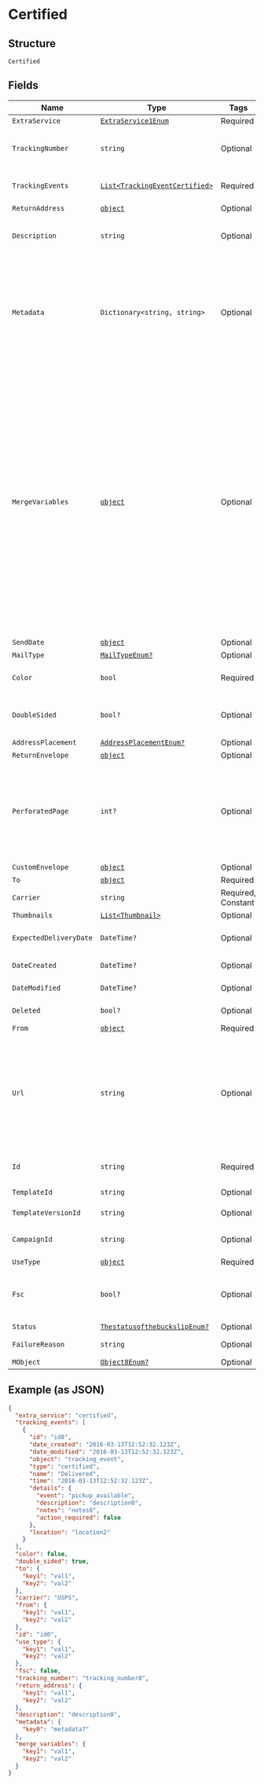 
# Certified

## Structure

`Certified`

## Fields

| Name | Type | Tags | Description |
|  --- | --- | --- | --- |
| `ExtraService` | [`ExtraService1Enum`](../../doc/models/extra-service-1-enum.md) | Required | - |
| `TrackingNumber` | `string` | Optional | The tracking number will be here immediately upon creation.<br>Dummy tracking numbers are created in test mode. |
| `TrackingEvents` | [`List<TrackingEventCertified>`](../../doc/models/tracking-event-certified.md) | Required | An array of certified tracking events ordered by ascending `time`. Not populated in test mode. |
| `ReturnAddress` | [`object`](../../doc/models/m-object-enum.md) | Optional | - |
| `Description` | `string` | Optional | An internal description that identifies this resource. Must be no longer than 255 characters.<br>**Constraints**: *Maximum Length*: `255` |
| `Metadata` | `Dictionary<string, string>` | Optional | Use metadata to store custom information for tagging and labeling back to your internal systems. Must be an object with up to 20 key-value pairs. Keys must be at most 40 characters and values must be at most 500 characters. Neither can contain the characters `"` and `\`. i.e. '{"customer_id" : "NEWYORK2015"}' Nested objects are not supported.  See [Metadata](#section/Metadata) for more information. |
| `MergeVariables` | [`object`](../../doc/models/m-object-enum.md) | Optional | You can input a merge variable payload object to your template to render dynamic content. For example, if you have a template like: `{{variable_name}}`, pass in `{"variable_name": "Harry"}` to render `Harry`. `merge_variables` must be an object. Any type of value is accepted as long as the object is valid JSON; you can use `strings`, `numbers`, `booleans`, `arrays`, `objects`, or `null`. The max length of the object is 25,000 characters. If you call `JSON.stringify` on your object, it can be no longer than 25,000 characters. Your variable names cannot contain any whitespace or any of the following special characters: `!`, `"`, `#`, `%`, `&`, `'`, `(`, `)`, `*`, `+`, `,`, `/`, `;`, `<`, `=`, `>`, `@`, `[`, `\`, `]`, `^`, `````, `{`, `\|`, `}`, `~`. More instructions can be found in <a href="https://help.lob.com/print-and-mail/designing-mail-creatives/dynamic-personalization#using-html-and-merge-variables-10" target="_blank">our guide to using html and merge variables</a>. Depending on your <a href="https://dashboard.lob.com/#/settings/account" target="_blank">Merge Variable strictness</a> setting, if you define variables in your HTML but do not pass them here, you will either receive an error or the variable will render as an empty string. |
| `SendDate` | [`object`](../../doc/models/m-object-enum.md) | Optional | - |
| `MailType` | [`MailTypeEnum?`](../../doc/models/mail-type-enum.md) | Optional | - |
| `Color` | `bool` | Required | Set this key to `true` if you would like to print in color. Set to `false` if you would like to print in black and white. |
| `DoubleSided` | `bool?` | Optional | Set this attribute to `true` for double sided printing, or `false` for for single sided printing. Defaults to `true`.<br>**Default**: `true` |
| `AddressPlacement` | [`AddressPlacementEnum?`](../../doc/models/address-placement-enum.md) | Optional | - |
| `ReturnEnvelope` | [`object`](../../doc/models/m-object-enum.md) | Optional | - |
| `PerforatedPage` | `int?` | Optional | Required if `return_envelope` is `true`. The number of the page that should be perforated for use with the return envelope. Must be greater than or equal to `1`. The blank page added by `address_placement=insert_blank_page` will be ignored when considering the perforated page number. To see how perforation will impact your letter design, view our <a href="https://s3-us-west-2.amazonaws.com/public.lob.com/assets/templates/letter_perf_template.pdf" target="_blank">perforation guide</a>. |
| `CustomEnvelope` | [`object`](../../doc/models/m-object-enum.md) | Optional | - |
| `To` | [`object`](../../doc/models/m-object-enum.md) | Required | - |
| `Carrier` | `string` | Required, Constant | **Default**: `"USPS"` |
| `Thumbnails` | [`List<Thumbnail>`](../../doc/models/thumbnail.md) | Optional | - |
| `ExpectedDeliveryDate` | `DateTime?` | Optional | A date in YYYY-MM-DD format of the mailpiece's expected delivery date based on its `send_date`. |
| `DateCreated` | `DateTime?` | Optional | A timestamp in ISO 8601 format of the date the resource was created. |
| `DateModified` | `DateTime?` | Optional | A timestamp in ISO 8601 format of the date the resource was last modified. |
| `Deleted` | `bool?` | Optional | Only returned if the resource has been successfully deleted. |
| `From` | [`object`](../../doc/models/m-object-enum.md) | Required | - |
| `Url` | `string` | Optional | A [signed link](#section/Asset-URLs) served over HTTPS. The link returned will expire in 30 days to prevent mis-sharing. Each time a GET request is initiated, a new signed URL will be generated.<br>**Constraints**: *Pattern*: `^https://lob-assets\.com/(letters\|postcards\|bank-accounts\|checks\|self-mailers\|cards)/[a-z]{3,4}_[a-z0-9]{15,16}(\.pdf\|_thumb_[a-z]+_[0-9]+\.png)\?(version=[a-z0-9-]*&)?expires=[0-9]{10}&signature=[a-zA-Z0-9-_]+$` |
| `Id` | `string` | Required | Unique identifier prefixed with `ltr_`.<br>**Constraints**: *Pattern*: `^ltr_[a-zA-Z0-9]+$` |
| `TemplateId` | `string` | Optional | **Constraints**: *Pattern*: `^tmpl_[a-zA-Z0-9]+$` |
| `TemplateVersionId` | `string` | Optional | **Constraints**: *Pattern*: `^vrsn_[a-zA-Z0-9]+$` |
| `CampaignId` | `string` | Optional | The unique ID of the associated campaign if the resource was generated from a campaign. |
| `UseType` | [`object`](../../doc/models/m-object-enum.md) | Required | - |
| `Fsc` | `bool?` | Optional | This is in beta. Contact support@lob.com or your account contact to learn more. Not available for `A4` letter size.<br>**Default**: `false` |
| `Status` | [`ThestatusofthebuckslipEnum?`](../../doc/models/thestatusofthebuckslip-enum.md) | Optional | - |
| `FailureReason` | `string` | Optional | A string describing the reason for failure if the letter failed to render. |
| `MObject` | [`Object8Enum?`](../../doc/models/object-8-enum.md) | Optional | - |

## Example (as JSON)

```json
{
  "extra_service": "certified",
  "tracking_events": [
    {
      "id": "id8",
      "date_created": "2016-03-13T12:52:32.123Z",
      "date_modified": "2016-03-13T12:52:32.123Z",
      "object": "tracking_event",
      "type": "certified",
      "name": "Delivered",
      "time": "2016-03-13T12:52:32.123Z",
      "details": {
        "event": "pickup_available",
        "description": "description0",
        "notes": "notes0",
        "action_required": false
      },
      "location": "location2"
    }
  ],
  "color": false,
  "double_sided": true,
  "to": {
    "key1": "val1",
    "key2": "val2"
  },
  "carrier": "USPS",
  "from": {
    "key1": "val1",
    "key2": "val2"
  },
  "id": "id0",
  "use_type": {
    "key1": "val1",
    "key2": "val2"
  },
  "fsc": false,
  "tracking_number": "tracking_number8",
  "return_address": {
    "key1": "val1",
    "key2": "val2"
  },
  "description": "description0",
  "metadata": {
    "key0": "metadata7"
  },
  "merge_variables": {
    "key1": "val1",
    "key2": "val2"
  }
}
```

